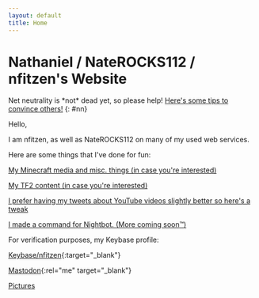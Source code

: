 ```yaml
---
layout: default
title: Home
---
```


# Nathaniel / NateROCKS112 / nfitzen's Website

Net neutrality is \*not\* dead yet, so please help! [Here's some tips to convince others!](netneutrality)
{: #nn}

Hello,

I am nfitzen, as well as NateROCKS112 on many of my used web services.

Here are some things that I've done for fun:

[My Minecraft media and misc. things \(in case you're interested\)](mc-content/)

[My TF2 content \(in case you're interested\)](tf2-content)

[I prefer having my tweets about YouTube videos slightly better so here's a tweak](like-tweet-generator/)

[I made a command for Nightbot. (More coming soon:tm:)](/nightbot-custom-commands)

For verification purposes, my Keybase profile:

[Keybase/nfitzen](//keybase.io/nfitzen){:target="_blank"}

[Mastodon](https://mastodon.social/@nfitzen){:rel="me" target="_blank"}


[Pictures](/pictures/)
